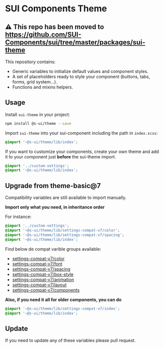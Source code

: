 # SUI Components Theme

## ⚠️ This repo has been moved to https://github.com/SUI-Components/sui/tree/master/packages/sui-theme

This repository contains:

* Generic variables to initialize default values and component styles.
* A set of placeholders ready to style your component (buttons, tabs, forms, grid system...).
* Functions and mixins helpers.

## Usage

Install `sui-theme` in your project:

```bash
npm install @s-ui/theme --save
```

Import `sui-theme` into your sui-component including the path in `index.scss`:

```scss
@import '~@s-ui/theme/lib/index';
```

If you want to customize your components, create your own theme and add it to your component just __before__ the sui-theme import.

```scss
@import '../custom-settings';
@import '~@s-ui/theme/lib/index';
```

## Upgrade from theme-basic@7

Compatibility variables are still available to import manually.

**Import only what you need, in inheritance order**

For instance:

```scss
@import '../custom-settings';
@import '~@s-ui/theme/lib/settings-compat-v7/color';
@import '~@s-ui/theme/lib/settings-compat-v7/spacing';
@import '~@s-ui/theme/lib/index';
```

Find below de compat varible groups available:

* [settings-compat-v7/color](https://github.com/SUI-Components/sui-theme/blob/master/src/settings-compat-v7/_color.scss)
* [settings-compat-v7/font](https://github.com/SUI-Components/sui-theme/blob/master/src/settings-compat-v7/_font.scss)
* [settings-compat-v7/spacing](https://github.com/SUI-Components/sui-theme/blob/master/src/settings-compat-v7/_spacing.scss)
* [settings-compat-v7/box-style](https://github.com/SUI-Components/sui-theme/blob/master/src/settings-compat-v7/_box-style.scss)
* [settings-compat-v7/animation](https://github.com/SUI-Components/sui-theme/blob/master/src/settings-compat-v7/_animation.scss)
* [settings-compat-v7/layout](https://github.com/SUI-Components/sui-theme/blob/master/src/settings-compat-v7/_layout.scss)
* [settings-compat-v7/components](https://github.com/SUI-Components/sui-theme/blob/master/src/settings-compat-v7/_components.scss)


**Also, if you need it all for older components, you can do**

```scss
@import '~@s-ui/theme/lib/settings-compat-v7/index';
@import '~@s-ui/theme/lib/index';
```

## Update

If you need to update any of these variables please pull request.
